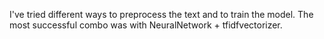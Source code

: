 I've tried different ways to preprocess the text and to train the model.
The most successful combo was with NeuralNetwork + tfidfvectorizer.
